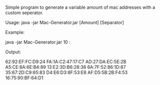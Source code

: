 Simple program to generate a variable amount of mac addresses with a custom seperator.

Usage:
java -jar Mac-Generator.jar [Amount] [Separator]

Example:

java -jar Mac-Generator.jar 10 :

Output:

62:92:EF:FC:D9:24
FA:1A:C2:47:17:C7
AD:27:DA:EC:5E:2B
A5:CE:8A:6E:B4:89
13:E2:3D:B6:28:38
6A:7F:52:86:1D:87
35:67:2D:C9:65:83
D4:E6:D3:8F:53:E8
AF:D5:5B:2B:F4:53
16:75:90:BF:64:D1

